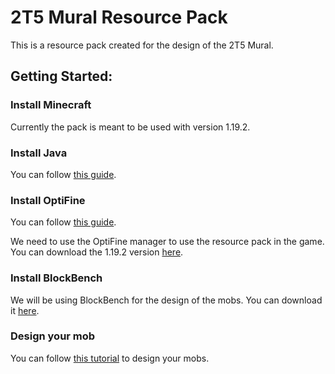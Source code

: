 # 2T5 Mural Resource Pack

This is a resource pack created for the design of the 2T5 Mural. 

## Getting Started:

### Install Minecraft 
Currently the pack is meant to be used with version 1.19.2.

### Install Java

You can follow [this guide](https://minecraftbuildinginc.com/java-for-optifine/).

### Install OptiFine

You can follow [this guide](https://www.selecthub.com/resources/how-to-install-optifine/#:~:text=Launch%20OptiFine%20in%20Minecraft,version%20to%20run%20the%20install.).

We need to use the OptiFine manager to use the resource pack in the game. You can download the 1.19.2 version [here](http://optifine.net/adloadx?f=OptiFine_1.19.2_HD_U_I2.jar&x=4e3f).

### Install BlockBench

We will be using BlockBench for the design of the mobs. You can download it [here](https://www.blockbench.net/downloads).

### Design your mob

You can follow [this tutorial](https://www.youtube.com/watch?v=9mr5SDihebE&t=495s&ab_channel=MannyQUESO) to design your mobs. 

